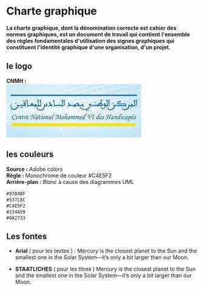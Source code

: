 # Charte graphique
**La charte graphique, dont la dénomination correcte est cahier des normes graphiques, est un document de travail qui contient l'ensemble des règles fondamentales d'utilisation des signes graphiques qui constituent l'identité graphique d'une organisation, d'un projet.**

## le logo
**CNMH :** <br>
![CNMH](logo.jpg)

## les couleurs
**Source :** Adobe colors<br>
**Règle :** Monochrome de couleur #C4E5F2<br>
**Arrière-plan :** *Blanc* à cause des diagrammes UML <br>
```
#97B4BF
#537C8C 
#C4E5F2 
#234A59 
#0A2733 	
```


  ## Les fontes
- **Arial** ( pour les textes ) : 
Mercury is the closest planet to the Sun and the smallest one in the Solar System—it’s only a bit larger than our Moon.<br>

- **STAATLICHES** ( pour les titres )
Mercury is the closest planet to the Sun and the smallest one in the Solar System—it’s only a bit larger than our Moon.
	  


